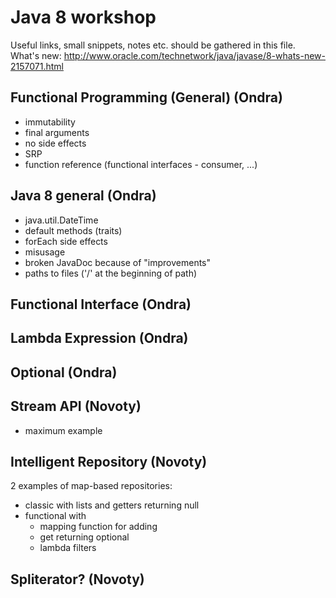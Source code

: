 # Java 8 workshop
Useful links, small snippets, notes etc. should be gathered in this file.
What's new: http://www.oracle.com/technetwork/java/javase/8-whats-new-2157071.html

## Functional Programming (General) (Ondra)
* immutability
* final arguments
* no side effects
* SRP
* function reference (functional interfaces - consumer, ...)

## Java 8 general (Ondra)
* java.util.DateTime
* default methods (traits)
* forEach side effects
* misusage
* broken JavaDoc because of "improvements"
* paths to files ('/' at the beginning of path)

## Functional Interface (Ondra)

## Lambda Expression (Ondra)

## Optional (Ondra)

## Stream API (Novoty)
* maximum example

## Intelligent Repository  (Novoty)
2 examples of map-based repositories:

* classic with lists and getters returning null
* functional with
    * mapping function for adding
    * get returning optional
    * lambda filters
  
## Spliterator? (Novoty)
